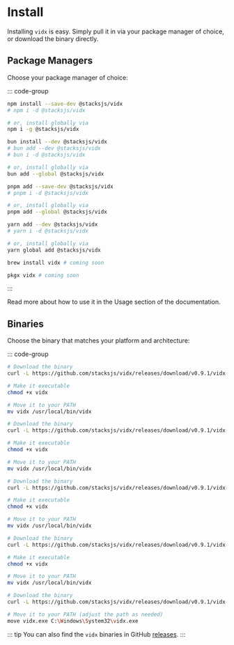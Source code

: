 # Install

Installing `vidx` is easy. Simply pull it in via your package manager of choice, or download the binary directly.

## Package Managers

Choose your package manager of choice:

::: code-group

```sh [npm]
npm install --save-dev @stacksjs/vidx
# npm i -d @stacksjs/vidx

# or, install globally via
npm i -g @stacksjs/vidx
```

```sh [bun]
bun install --dev @stacksjs/vidx
# bun add --dev @stacksjs/vidx
# bun i -d @stacksjs/vidx

# or, install globally via
bun add --global @stacksjs/vidx
```

```sh [pnpm]
pnpm add --save-dev @stacksjs/vidx
# pnpm i -d @stacksjs/vidx

# or, install globally via
pnpm add --global @stacksjs/vidx
```

```sh [yarn]
yarn add --dev @stacksjs/vidx
# yarn i -d @stacksjs/vidx

# or, install globally via
yarn global add @stacksjs/vidx
```

```sh [brew]
brew install vidx # coming soon
```

```sh [pkgx]
pkgx vidx # coming soon
```

:::

Read more about how to use it in the Usage section of the documentation.

## Binaries

Choose the binary that matches your platform and architecture:

::: code-group

```sh [macOS (arm64)]
# Download the binary
curl -L https://github.com/stacksjs/vidx/releases/download/v0.9.1/vidx-darwin-arm64 -o vidx

# Make it executable
chmod +x vidx

# Move it to your PATH
mv vidx /usr/local/bin/vidx
```

```sh [macOS (x64)]
# Download the binary
curl -L https://github.com/stacksjs/vidx/releases/download/v0.9.1/vidx-darwin-x64 -o vidx

# Make it executable
chmod +x vidx

# Move it to your PATH
mv vidx /usr/local/bin/vidx
```

```sh [Linux (arm64)]
# Download the binary
curl -L https://github.com/stacksjs/vidx/releases/download/v0.9.1/vidx-linux-arm64 -o vidx

# Make it executable
chmod +x vidx

# Move it to your PATH
mv vidx /usr/local/bin/vidx
```

```sh [Linux (x64)]
# Download the binary
curl -L https://github.com/stacksjs/vidx/releases/download/v0.9.1/vidx-linux-x64 -o vidx

# Make it executable
chmod +x vidx

# Move it to your PATH
mv vidx /usr/local/bin/vidx
```

```sh [Windows (x64)]
# Download the binary
curl -L https://github.com/stacksjs/vidx/releases/download/v0.9.1/vidx-windows-x64.exe -o vidx.exe

# Move it to your PATH (adjust the path as needed)
move vidx.exe C:\Windows\System32\vidx.exe
```

::: tip
You can also find the `vidx` binaries in GitHub [releases](https://github.com/stacksjs/vidx/releases).
:::
